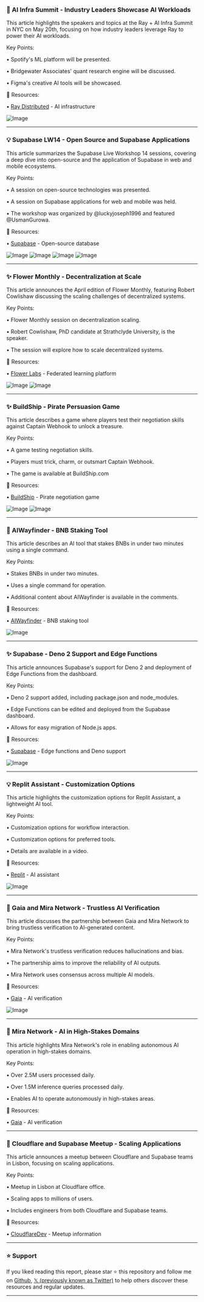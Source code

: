 ### 🚀 AI Infra Summit - Industry Leaders Showcase AI Workloads

This article highlights the speakers and topics at the Ray + AI Infra Summit in NYC on May 20th, focusing on how industry leaders leverage Ray to power their AI workloads.

Key Points:

• Spotify's ML platform will be presented.


• Bridgewater Associates' quant research engine will be discussed.


• Figma's creative AI tools will be showcased.


🔗 Resources:

• [Ray Distributed](https://x.com/raydistributed) -  AI infrastructure


![Image](https://pbs.twimg.com/media/Gnd2M24WEAAFEgg?format=png&name=small)

---
### 💡 Supabase LW14 - Open Source and Supabase Applications

This article summarizes the Supabase Live Workshop 14 sessions, covering a deep dive into open-source and the application of Supabase in web and mobile ecosystems.

Key Points:

•  A session on open-source technologies was presented.


• A session on Supabase applications for web and mobile was held.


• The workshop was organized by @luckyjoseph1996 and featured @UsmanGurowa.



🔗 Resources:

• [Supabase](https://x.com/supabase) - Open-source database


![Image](https://pbs.twimg.com/ext_tw_video_thumb/1907089992633004032/pu/img/RmUQ6tY6Yr5DREqc.jpg)
![Image](https://pbs.twimg.com/media/Gndb-tOWAAEm0zj?format=jpg&name=360x360)
![Image](https://pbs.twimg.com/media/GndZmKvXcAEXx_Y?format=jpg&name=360x360)
![Image](https://pbs.twimg.com/media/GndcGeIXsAAjBYq?format=jpg&name=360x360)

---
### ✨ Flower Monthly - Decentralization at Scale

This article announces the April edition of Flower Monthly, featuring Robert Cowlishaw discussing the scaling challenges of decentralized systems.

Key Points:

•  Flower Monthly session on decentralization scaling.


• Robert Cowlishaw, PhD candidate at Strathclyde University, is the speaker.


• The session will explore how to scale decentralized systems.



🔗 Resources:

• [Flower Labs](https://x.com/flwrlabs) - Federated learning platform


![Image](https://pbs.twimg.com/media/GndfMVOWsAA6DUT?format=jpg&name=small)
![Image](https://pbs.twimg.com/media/GndfMZOWoAA-Zwe?format=jpg&name=small)

---
### ✨ BuildShip - Pirate Persuasion Game

This article describes a game where players test their negotiation skills against Captain Webhook to unlock a treasure.

Key Points:

•  A game testing negotiation skills.


• Players must trick, charm, or outsmart Captain Webhook.


• The game is available at BuildShip.com


🔗 Resources:

• [BuildShip](http://BuildShip.com) - Pirate negotiation game


![Image](https://pbs.twimg.com/media/GndeZABaYAAkX6O?format=jpg&name=small)
![Image](https://pbs.twimg.com/ext_tw_video_thumb/1906936726884667392/pu/img/nXCf6xrMufxDYYLL?format=jpg&name=240x240)

---
### 🤖 AIWayfinder - BNB Staking Tool

This article describes an AI tool that stakes BNBs in under two minutes using a single command.

Key Points:

• Stakes BNBs in under two minutes.


• Uses a single command for operation.


• Additional content about AIWayfinder is available in the comments.



🔗 Resources:

• [AIWayfinder](https://x.com/AIWayfinder) - BNB staking tool


![Image](https://pbs.twimg.com/media/GndR-MmXUAA-6rL?format=jpg&name=small)

---
### ✨ Supabase - Deno 2 Support and Edge Functions

This article announces Supabase's support for Deno 2 and deployment of Edge Functions from the dashboard.

Key Points:

• Deno 2 support added, including package.json and node_modules.


• Edge Functions can be edited and deployed from the Supabase dashboard.


•  Allows for easy migration of Node.js apps.



🔗 Resources:

• [Supabase](https://x.com/supabase) - Edge functions and Deno support


![Image](https://pbs.twimg.com/ext_tw_video_thumb/1907067308809330688/pu/img/R8a_dAaOywqu0zRj.jpg)

---
### 💡 Replit Assistant - Customization Options

This article highlights the customization options for Replit Assistant, a lightweight AI tool.

Key Points:

•  Customization options for workflow interaction.


•  Customization options for preferred tools.


•  Details are available in a video.



🔗 Resources:

• [Replit](https://x.com/Replit) - AI assistant


![Image](https://pbs.twimg.com/amplify_video_thumb/1899616720106782720/img/pNFFJB2G1h1_fdMi.jpg)

---
### 🤖 Gaia and Mira Network - Trustless AI Verification

This article discusses the partnership between Gaia and Mira Network to bring trustless verification to AI-generated content.

Key Points:

• Mira Network's trustless verification reduces hallucinations and bias.


•  The partnership aims to improve the reliability of AI outputs.


• Mira Network uses consensus across multiple AI models.



🔗 Resources:

• [Gaia](https://x.com/Gaianet_AI) - AI verification


![Image](https://pbs.twimg.com/media/GndBw28aUAAslEP?format=jpg&name=small)

---
### 🤖 Mira Network - AI in High-Stakes Domains

This article highlights Mira Network's role in enabling autonomous AI operation in high-stakes domains.

Key Points:

• Over 2.5M users processed daily.


• Over 1.5M inference queries processed daily.


• Enables AI to operate autonomously in high-stakes areas.


🔗 Resources:

• [Gaia](https://x.com/Gaianet_AI) - AI verification



---
### 🚀 Cloudflare and Supabase Meetup - Scaling Applications

This article announces a meetup between Cloudflare and Supabase teams in Lisbon, focusing on scaling applications.

Key Points:

•  Meetup in Lisbon at Cloudflare office.


•  Scaling apps to millions of users.


•  Includes engineers from both Cloudflare and Supabase teams.



🔗 Resources:

• [CloudflareDev](https://x.com/CloudflareDev) -  Meetup information


---

### ⭐️ Support

If you liked reading this report, please star ⭐️ this repository and follow me on [Github](https://github.com/Drix10), [𝕏 (previously known as Twitter)](https://x.com/DRIX_10_) to help others discover these resources and regular updates.

---